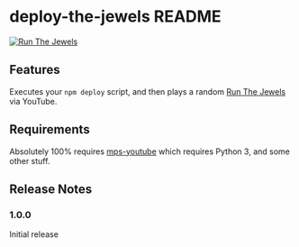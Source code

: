 # deploy-the-jewels README

[![Run The Jewels](https://user-images.githubusercontent.com/2359852/40369305-a351009a-5dab-11e8-82a4-94ed81357703.png)](https://www.youtube.com/watch?v=AlM6L-YE4ys)

## Features

Executes your `npm deploy` script, and then plays a random [Run The Jewels](https://runthejewels.com/) via YouTube.

## Requirements

Absolutely 100% requires [mps-youtube](https://github.com/mps-youtube/mps-youtube) which requires Python 3, and some other stuff.

## Release Notes


### 1.0.0

Initial release
